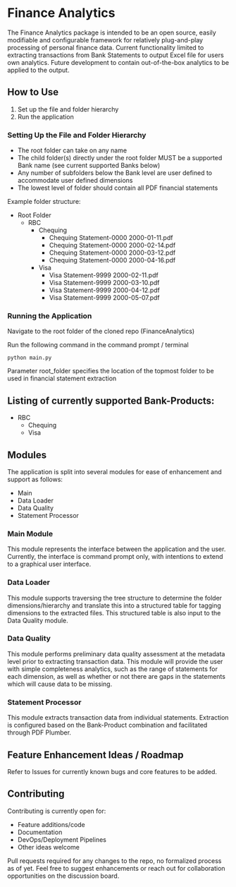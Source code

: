# Finance Analytics

The Finance Analytics package is intended to be an open source, easily modifiable and configurable framework for relatively plug-and-play processing of personal finance data. Current functionality limited to extracting transactions from Bank Statements to output Excel file for users own analytics. Future development to contain out-of-the-box analytics to be applied to the output.

## How to Use

1) Set up the file and folder hierarchy
2) Run the application

### Setting Up the File and Folder Hierarchy
- The root folder can take on any name
- The child folder(s) directly under the root folder MUST be a supported Bank name (see current supported Banks below)
- Any number of subfolders below the Bank level are user defined to accommodate user defined dimensions
- The lowest level of folder should contain all PDF financial statements

Example folder structure:
* Root Folder
  * RBC
    * Chequing
      * Chequing Statement-0000 2000-01-11.pdf
      * Chequing Statement-0000 2000-02-14.pdf
      * Chequing Statement-0000 2000-03-12.pdf
      * Chequing Statement-0000 2000-04-16.pdf
    * Visa
      * Visa Statement-9999 2000-02-11.pdf
      * Visa Statement-9999 2000-03-10.pdf
      * Visa Statement-9999 2000-04-12.pdf
      * Visa Statement-9999 2000-05-07.pdf

### Running the Application
Navigate to the root folder of the cloned repo (FinanceAnalytics)

Run the following command in the command prompt / terminal
```
python main.py
``` 

Parameter root_folder specifies the location of the topmost folder to be used in financial statement extraction

## Listing of currently supported Bank-Products:
* RBC
  * Chequing
  * Visa

## Modules
The application is split into several modules for ease of enhancement and support as follows:
* Main
* Data Loader
* Data Quality
* Statement Processor

### Main Module
This module represents the interface between the application and the user. Currently, the interface is command prompt only, with intentions to extend to a graphical user interface.

### Data Loader
This module supports traversing the tree structure to determine the folder dimensions/hierarchy and translate this into a structured table for tagging dimensions to the extracted files. This structured table is also input to the Data Quality module.

### Data Quality
This module performs preliminary data quality assessment at the metadata level prior to extracting transaction data. This module will provide the user with simple completeness analytics, such as the range of statements for each dimension, as well as whether or not there are gaps in the statements which will cause data to be missing.

### Statement Processor
This module extracts transaction data from individual statements. Extraction is configured based on the Bank-Product combination and facilitated through PDF Plumber.

## Feature Enhancement Ideas / Roadmap
Refer to Issues for currently known bugs and core features to be added.

## Contributing
Contributing is currently open for:
* Feature additions/code
* Documentation
* DevOps/Deployment Pipelines
* Other ideas welcome

Pull requests required for any changes to the repo, no formalized process as of yet. Feel free to suggest enhancements or reach out for collaboration opportunities on the discussion board.